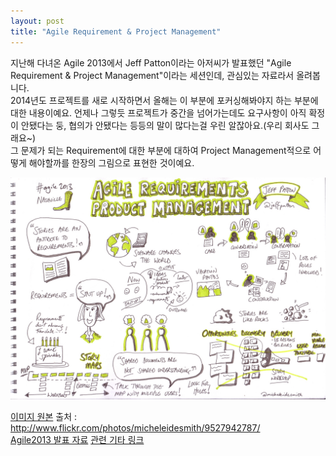 ```yaml
---
layout: post
title: "Agile Requirement & Project Management"
---
```


지난해 다녀온 Agile 2013에서 Jeff Patton이라는 아저씨가 발표했던 "Agile Requirement & Project Management"이라는 세션인데, 관심있는 자료라서 올려봅니다.  
2014년도 프로젝트를 새로 시작하면서 올해는 이 부분에 포커싱해봐야지 하는 부분에 대한 내용이예요. 언제나 그렇듯 프로젝트가 중간을 넘어가는데도 요구사항이 아직 확정이 안됐다는 둥, 협의가 안됐다는 등등의 말이 많다는걸 우린 알잖아요.(우리 회사도 그래요~)   
그 문제가 되는 Requirement에 대한 부분에 대하여 Project Management적으로 어떻게 해야할까를 한장의 그림으로 표현한 것이예요.    
  
<img class="alignnone size-full wp-image-58" src="https://raw.githubusercontent.com/midaeng/articles/gh-pages/images/blog/Jaff_Patton_-AgileRequirementANDProjectManagement.jpg"/>  

[이미지 원본](http://www.flickr.com/photos/micheleidesmith/9527942787/) 출처 : http://www.flickr.com/photos/micheleidesmith/9527942787/   
[Agile2013 발표 자료](https://submissions.agilealliance.org/system/attachments/attachments/000/000/093/original/Patton_Agile_Requirements___Product_Mgmt.pdf?1385085680)
[관련 기타 링크](http://blogs.agilefaqs.com/2013/01/17/passionate-productowner-cspo-workshops-by-jeff-patton-at-agile-india-2013-conference/)


